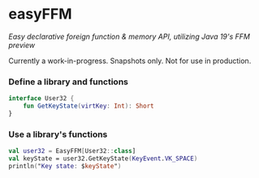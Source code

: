 # easyFFM

_Easy declarative foreign function & memory API, utilizing Java 19's FFM preview_

Currently a work-in-progress. Snapshots only. Not for use in production.

### Define a library and functions

```kotlin
interface User32 {
    fun GetKeyState(virtKey: Int): Short
}
```

### Use a library's functions

```kotlin
val user32 = EasyFFM[User32::class]
val keyState = user32.GetKeyState(KeyEvent.VK_SPACE)
println("Key state: $keyState")
```
